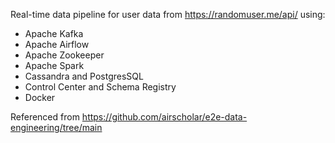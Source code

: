 Real-time data pipeline for user data from https://randomuser.me/api/ using:
- Apache Kafka
- Apache Airflow
- Apache Zookeeper
- Apache Spark
- Cassandra and PostgresSQL
- Control Center and Schema Registry
- Docker

Referenced from https://github.com/airscholar/e2e-data-engineering/tree/main

